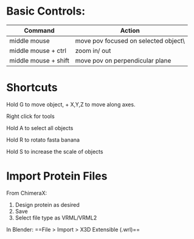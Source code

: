 # Basic Controls:

| Command              | Action                               |
| -------------------- | ------------------------------------ |
| middle mouse         | move pov focused on selected object\ |
| middle mouse + ctrl  | zoom in/ out                         |
| middle mouse + shift | move pov on perpendicular plane      |

# Shortcuts

Hold G to move object, + X,Y,Z to move along axes.

Right click for tools

Hold A to select all objects

Hold R to rotato fasta banana

Hold S to increase the scale of objects

# Import Protein Files

From ChimeraX:
1. Design protein as desired
2. Save
3. Select file type as VRML/VRML2

In Blender:
==File > Import > X3D Extensible (.wrl)==


